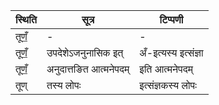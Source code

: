 | स्थिति | सूत्र | टिप्पणी |
| ----- | ------- | ------ |
| तूणँ॒ | - | - |
| तूणँ॒ | उपदेशेऽजनुनासिक इत् | अँ-इत्यस्य इत्संज्ञा |
| तूणँ॒ | अनुदात्तङित आत्मनेपदम् | इति आत्मनेपदम् |
| तूण् | तस्य लोपः | इत्संज्ञकस्य लोपः |
